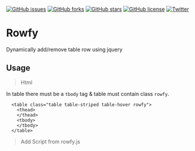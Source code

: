 [![GitHub issues](https://img.shields.io/github/issues/risul3/rowfy?style=flat-square)](https://github.com/risul3/rowfy/issues)
[![GitHub forks](https://img.shields.io/github/forks/risul3/rowfy?style=flat-square)](https://github.com/risul3/rowfy/network)
[![GitHub stars](https://img.shields.io/github/stars/risul3/rowfy?style=flat-square)](https://github.com/risul3/rowfy/stargazers)
[![GitHub license](https://img.shields.io/github/license/risul3/rowfy?style=flat-square)](https://github.com/risul3/rowfy/blob/master/LICENSE)
[![Twitter](https://img.shields.io/twitter/url?url=https%3A%2F%2Fgithub.com%2Frisul3%2Frowfy)](https://twitter.com/intent/tweet?text=Wow:&url=https%3A%2F%2Fgithub.com%2Frisul3%2Frowfy)

# Rowfy
Dynamically add/remove table row using jquery

## Usage

>Html

In table there must be a `tbody` tag & table must contain class `rowfy`.
```
  <table class="table table-striped table-hover rowfy">
    <thead>
    </thead>
    <tbody>
    </tbody>
  </table>
  ```
  
  >Add Script from rowfy.js
